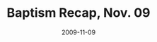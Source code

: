 ---
layout: media
category: media
title: "Baptism Recap, Nov. 09"
date: 2009-11-09
description: "Ninety-four people recently chose to be baptized at our Last Wednesday service. "
tag: 
 - baptism
 - last-wednesday
yt-video-id: "Sm2A36FcXvI"
video: "http://s3.amazonaws.com/crossroads-media/other-media/video/baptism-recap-1109.mp4"
video-poster: "http://s3.amazonaws.com/crossroads-media/images/baptism-recap-1109-still.jpg"
---